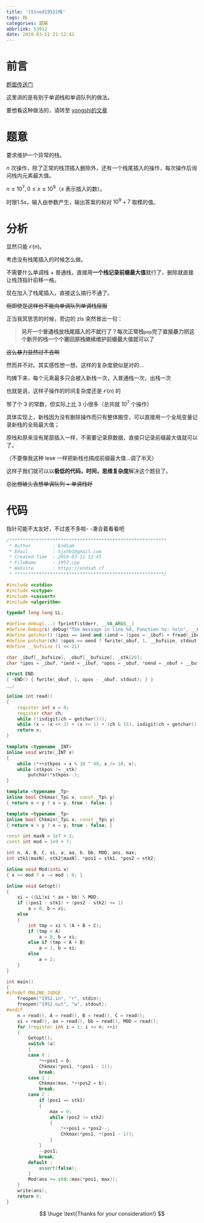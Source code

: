 ```yaml
---
title: '[51nod1952]栈'
tags: 栈
categories: 题解
abbrlink: 53012
date: 2019-03-11 21:12:41
---
```


<script type="text/javascript" src="/js/src/bai.js"></script>

# 前言

[题面传送门](http://www.51nod.com/Challenge/Problem.html#!#problemId=1952)

这里讲的是有别于单调栈和单调队列的做法。

要想看这种做法的，请转至 [yongshi的文章](https://www.cnblogs.com/qrsikno/p/10491661.html)

# 题意

要求维护一个异常的栈。

$n$ 次操作，除了正常的栈顶插入删除外，还有一个栈尾插入的操作，每次操作后询问栈内元素最大值。

$n \le 10^7, 0 \le x \le 10^9$（$x$ 表示插入的数）。

时限1.5s，输入由参数产生，输出答案的和对 $10^9 + 7$ 取模的值。

# 分析

显然只能 $\mathcal O(n)$。

考虑没有栈尾插入的时候怎么做。

不需要什么单调栈 + 普通栈，直接用**一个栈记录前缀最大值**就行了，删除就直接让栈顶指针前移一格。

现在加入了栈尾插入，直接这么搞行不通了。

~~但即使是这样也不能向单调队列单调栈屈服~~

正当我冥思苦的时候，旁边的 $\text{zls}$ 突然冒出一句：

> **另开一个普通栈放栈尾插入的不就行了？每次正常栈`pop`完了直接暴力把这个新开的栈一个个塞回原栈继续维护前缀最大值就可以了**

~~这么暴力显然过不去啊~~

然而并不对。其实感性想一想，这样的复杂度貌似是对的...

均摊下来，每个元素最多只会被入新栈一次，入普通栈一次，出栈一次

也就是说，这样子操作的时间复杂度还是 $\mathcal O(n)$ 的

带了个 3 的常数，但实际上比 3 小很多（总共就 $10^7$ 个操作）

具体实现上，新栈因为没有删除操作而只有整体搬空，可以直接用一个全局变量记录新栈的全局最大值；

原栈和原来没有尾部插入一样，不需要记录原数据，直接只记录前缀最大值就可以了。

（不要像我这种 $\text{lese}$ 一样把新栈也搞成前缀最大值...调了半天）

这样子我们就可以以**极低的代码，时间，思维复杂度**解决这个题目了。

~~总比想破头去想单调队列 + 单调栈好~~

# 代码

指针可能不太友好，不过差不多啦- -凑合着看看吧

```cpp
/**********************************************************
 * Author        : EndSaH
 * Email         : hjxhb1@gmail.com
 * Created Time  : 2019-03-11 12:45
 * FileName      : 1952.cpp
 * Website       : https://endsah.cf
 * *******************************************************/

#include <cstdio>
#include <cctype>
#include <cassert>
#include <algorithm>

typedef long long LL;

#define debug(...) fprintf(stderr, __VA_ARGS__)
#define Debug(s) debug("The message in line %d, Function %s: %s\n", __LINE__, __FUNCTION__, s)
#define getchar() (ipos == iend and (iend = (ipos = _ibuf) + fread(_ibuf, 1, __bufsize, stdin), ipos == iend) ? EOF : *ipos++)
#define putchar(ch) (opos == oend ? fwrite(_obuf, 1, __bufsize, stdout), opos = _obuf : 0, *opos++ = (ch))
#define __bufsize (1 << 21)

char _ibuf[__bufsize], _obuf[__bufsize], _stk[20];
char *ipos = _ibuf, *iend = _ibuf, *opos = _obuf, *oend = _obuf + __bufsize, *stkpos = _stk;

struct END
{ ~END() { fwrite(_obuf, 1, opos - _obuf, stdout); } }
__;

inline int read()
{
    register int x = 0;
    register char ch;
    while (!isdigit(ch = getchar()));
    while (x = (x << 3) + (x << 1) + (ch & 15), isdigit(ch = getchar()));
    return x;
}

template <typename _INT>
inline void write(_INT x)
{
    while (*++stkpos = x % 10 ^ 48, x /= 10, x);
    while (stkpos != _stk)
        putchar(*stkpos--);
}

template <typename _Tp>
inline bool Chkmax(_Tp& x, const _Tp& y)
{ return x < y ? x = y, true : false; }

template <typename _Tp>
inline bool Chkmin(_Tp& x, const _Tp& y)
{ return x > y ? x = y, true : false; }

const int maxN = 1e7 + 2;
const int mod = 1e9 + 7;

int n, A, B, C, xi, a, aa, b, bb, MOD, ans, max;
int stk1[maxN], stk2[maxN], *pos1 = stk1, *pos2 = stk2;

inline void Mod(int& x)
{ x >= mod ? x -= mod : 0; }

inline void Getopt()
{
    xi = ((LL)xi * aa + bb) % MOD;
    if ((pos1 - stk1) + (pos2 - stk2) <= 1)
        a = 0, b = xi;
    else
    {
        int tmp = xi % (A + B + C);
        if (tmp < A)
            a = 0, b = xi;
        else if (tmp < A + B)
            a = 1, b = xi;
        else
            a = 2;
    }
}

int main()
{
#ifndef ONLINE_JUDGE
    freopen("1952.in", "r", stdin);
    freopen("1952.out", "w", stdout);
#endif
    n = read(), A = read(), B = read(), C = read();
    xi = read(), aa = read(), bb = read(), MOD = read();
    for (register int i = 1; i <= n; ++i)
    {
        Getopt();
        switch (a)
        {
        case 0 :
            *++pos1 = b;
            Chkmax(*pos1, *(pos1 - 1));
            break;
        case 1 :
            Chkmax(max, *++pos2 = b);
            break;
        case 2 :
            if (pos1 == stk1)
            {
                max = 0;
                while (pos2 != stk2)
                {
                    *++pos1 = *pos2--;
                    Chkmax(*pos1, *(pos1 - 1));
                }
            }
            --pos1;
            break;
        default :
            assert(false);
        }
        Mod(ans += std::max(*pos1, max));
    }
    write(ans);
    return 0;
}
```

$$
\huge \text{Thanks for your consideration!}
$$
